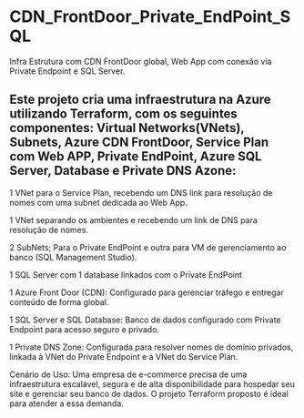 # CDN_FrontDoor_Private_EndPoint_SQL
Infra Estrutura com CDN FrontDoor global, Web App com conexão via Private Endpoint e SQL Server.

Este projeto cria uma infraestrutura na Azure utilizando Terraform, com os seguintes componentes:
Virtual Networks(VNets), Subnets, Azure CDN FrontDoor, Service Plan com Web APP, Private EndPoint, Azure SQL Server, Database e Private DNS Azone:
---------------------------------------------------------------------------------------------------------------------------------------------------

1 VNet para o Service Plan, recebendo um DNS link para resolução de nomes com uma subnet dedicada ao Web App.

1 VNet separando os ambientes e recebendo um link de DNS para resolução de nomes. 

2 SubNets; Para o Private EndPoint e outra para VM de gerenciamento ao banco (SQL Management Studio).

1 SQL Server com 1 database linkados com o Private EndPoint

1 Azure Front Door (CDN): Configurado para gerenciar tráfego e entregar conteúdo de forma global.

1 SQL Server e SQL Database: Banco de dados configurado com Private Endpoint para acesso seguro e privado.

1 Private DNS Zone: Configurada para resolver nomes de domínio privados, linkada à VNet do Private Endpoint e à VNet do Service Plan.

Cenário de Uso:
Uma empresa de e-commerce precisa de uma infraestrutura escalável, segura e de alta disponibilidade para hospedar seu site e gerenciar seu banco de dados. O projeto Terraform proposto é ideal para atender a essa demanda.


